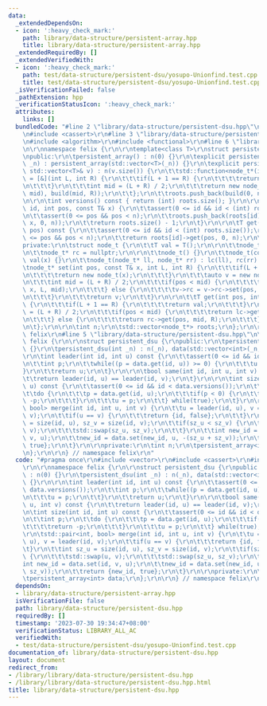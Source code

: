 ```yaml
---
data:
  _extendedDependsOn:
  - icon: ':heavy_check_mark:'
    path: library/data-structure/persistent-array.hpp
    title: library/data-structure/persistent-array.hpp
  _extendedRequiredBy: []
  _extendedVerifiedWith:
  - icon: ':heavy_check_mark:'
    path: test/data-structure/persistent-dsu/yosupo-Unionfind.test.cpp
    title: test/data-structure/persistent-dsu/yosupo-Unionfind.test.cpp
  _isVerificationFailed: false
  _pathExtension: hpp
  _verificationStatusIcon: ':heavy_check_mark:'
  attributes:
    links: []
  bundledCode: "#line 2 \"library/data-structure/persistent-dsu.hpp\"\n#include <vector>\r\
    \n#include <cassert>\r\n#line 3 \"library/data-structure/persistent-array.hpp\"\
    \n#include <algorithm>\r\n#include <functional>\r\n#line 6 \"library/data-structure/persistent-array.hpp\"\
    \n\r\nnamespace felix {\r\n\r\ntemplate<class T>\r\nstruct persistent_array {\r\
    \npublic:\r\n\tpersistent_array() : n(0) {}\r\n\texplicit persistent_array(int\
    \ _n) : persistent_array(std::vector<T>(_n)) {}\r\n\texplicit persistent_array(const\
    \ std::vector<T>& v) : n(v.size()) {\r\n\t\tstd::function<node_t*(int, int)> build\
    \ = [&](int L, int R) {\r\n\t\t\tif(L + 1 == R) {\r\n\t\t\t\treturn new node_t(v[L]);\r\
    \n\t\t\t}\r\n\t\t\tint mid = (L + R) / 2;\r\n\t\t\treturn new node_t(build(L,\
    \ mid), build(mid, R));\r\n\t\t};\r\n\t\troots.push_back(build(0, n));\r\n\t}\r\
    \n\r\n\tint versions() const { return (int) roots.size(); }\r\n\r\n\tint set(int\
    \ id, int pos, const T& x) {\r\n\t\tassert(0 <= id && id < (int) roots.size());\r\
    \n\t\tassert(0 <= pos && pos < n);\r\n\t\troots.push_back(roots[id]->set(pos,\
    \ x, 0, n));\r\n\t\treturn roots.size() - 1;\r\n\t}\r\n\r\n\tT get(int id, int\
    \ pos) const {\r\n\t\tassert(0 <= id && id < (int) roots.size());\r\n\t\tassert(0\
    \ <= pos && pos < n);\r\n\t\treturn roots[id]->get(pos, 0, n);\r\n\t}\r\n\r\n\
    private:\r\n\tstruct node_t {\r\n\t\tT val = T();\r\n\r\n\t\tnode_t* lc = nullptr;\r\
    \n\t\tnode_t* rc = nullptr;\r\n\r\n\t\tnode_t() {}\r\n\t\tnode_t(const T& x) :\
    \ val(x) {}\r\n\t\tnode_t(node_t* ll, node_t* rr) : lc(ll), rc(rr) {}\r\n\r\n\t\
    \tnode_t* set(int pos, const T& x, int L, int R) {\r\n\t\t\tif(L + 1 == R) {\r\
    \n\t\t\t\treturn new node_t(x);\r\n\t\t\t}\r\n\t\t\tauto v = new node_t(*this);\r\
    \n\t\t\tint mid = (L + R) / 2;\r\n\t\t\tif(pos < mid) {\r\n\t\t\t\tv->lc = v->lc->set(pos,\
    \ x, L, mid);\r\n\t\t\t} else {\r\n\t\t\t\tv->rc = v->rc->set(pos, x, mid, R);\r\
    \n\t\t\t}\r\n\t\t\treturn v;\r\n\t\t}\r\n\r\n\t\tT get(int pos, int L, int R)\
    \ {\r\n\t\t\tif(L + 1 == R) {\r\n\t\t\t\treturn val;\r\n\t\t\t}\r\n\t\t\tint mid\
    \ = (L + R) / 2;\r\n\t\t\tif(pos < mid) {\r\n\t\t\t\treturn lc->get(pos, L, mid);\r\
    \n\t\t\t} else {\r\n\t\t\t\treturn rc->get(pos, mid, R);\r\n\t\t\t}\r\n\t\t}\r\
    \n\t};\r\n\r\n\tint n;\r\n\tstd::vector<node_t*> roots;\r\n};\r\n\r\n} // namespace\
    \ felix\r\n#line 5 \"library/data-structure/persistent-dsu.hpp\"\n\r\nnamespace\
    \ felix {\r\n\r\nstruct persistent_dsu {\r\npublic:\r\n\tpersistent_dsu() : n(0)\
    \ {}\r\n\tpersistent_dsu(int _n) : n(_n), data(std::vector<int>(_n, -1)) {}\r\n\
    \r\n\tint leader(int id, int u) const {\r\n\t\tassert(0 <= id && id < data.versions());\r\
    \n\t\tint p;\r\n\t\twhile((p = data.get(id, u)) >= 0) {\r\n\t\t\tu = p;\r\n\t\t\
    }\r\n\t\treturn u;\r\n\t}\r\n\r\n\tbool same(int id, int u, int v) const {\r\n\
    \t\treturn leader(id, u) == leader(id, v);\r\n\t}\r\n\r\n\tint size(int id, int\
    \ u) const {\r\n\t\tassert(0 <= id && id < data.versions());\r\n\t\tint p;\r\n\
    \t\tdo {\r\n\t\t\tp = data.get(id, u);\r\n\t\t\tif(p < 0) {\r\n\t\t\t\treturn\
    \ -p;\r\n\t\t\t}\r\n\t\t\tu = p;\r\n\t\t} while(true);\r\n\t}\r\n\r\n\tstd::pair<int,\
    \ bool> merge(int id, int u, int v) {\r\n\t\tu = leader(id, u), v = leader(id,\
    \ v);\r\n\t\tif(u == v) {\r\n\t\t\treturn {id, false};\r\n\t\t}\r\n\t\tint sz_u\
    \ = size(id, u), sz_v = size(id, v);\r\n\t\tif(sz_u < sz_v) {\r\n\t\t\tstd::swap(u,\
    \ v);\r\n\t\t\tstd::swap(sz_u, sz_v);\r\n\t\t}\r\n\t\tint new_id = data.set(id,\
    \ v, u);\r\n\t\tnew_id = data.set(new_id, u, -(sz_u + sz_v));\r\n\t\treturn {new_id,\
    \ true};\r\n\t}\r\n\r\nprivate:\r\n\tint n;\r\n\tpersistent_array<int> data;\r\
    \n};\r\n\r\n} // namespace felix\r\n"
  code: "#pragma once\r\n#include <vector>\r\n#include <cassert>\r\n#include \"persistent-array.hpp\"\
    \r\n\r\nnamespace felix {\r\n\r\nstruct persistent_dsu {\r\npublic:\r\n\tpersistent_dsu()\
    \ : n(0) {}\r\n\tpersistent_dsu(int _n) : n(_n), data(std::vector<int>(_n, -1))\
    \ {}\r\n\r\n\tint leader(int id, int u) const {\r\n\t\tassert(0 <= id && id <\
    \ data.versions());\r\n\t\tint p;\r\n\t\twhile((p = data.get(id, u)) >= 0) {\r\
    \n\t\t\tu = p;\r\n\t\t}\r\n\t\treturn u;\r\n\t}\r\n\r\n\tbool same(int id, int\
    \ u, int v) const {\r\n\t\treturn leader(id, u) == leader(id, v);\r\n\t}\r\n\r\
    \n\tint size(int id, int u) const {\r\n\t\tassert(0 <= id && id < data.versions());\r\
    \n\t\tint p;\r\n\t\tdo {\r\n\t\t\tp = data.get(id, u);\r\n\t\t\tif(p < 0) {\r\n\
    \t\t\t\treturn -p;\r\n\t\t\t}\r\n\t\t\tu = p;\r\n\t\t} while(true);\r\n\t}\r\n\
    \r\n\tstd::pair<int, bool> merge(int id, int u, int v) {\r\n\t\tu = leader(id,\
    \ u), v = leader(id, v);\r\n\t\tif(u == v) {\r\n\t\t\treturn {id, false};\r\n\t\
    \t}\r\n\t\tint sz_u = size(id, u), sz_v = size(id, v);\r\n\t\tif(sz_u < sz_v)\
    \ {\r\n\t\t\tstd::swap(u, v);\r\n\t\t\tstd::swap(sz_u, sz_v);\r\n\t\t}\r\n\t\t\
    int new_id = data.set(id, v, u);\r\n\t\tnew_id = data.set(new_id, u, -(sz_u +\
    \ sz_v));\r\n\t\treturn {new_id, true};\r\n\t}\r\n\r\nprivate:\r\n\tint n;\r\n\
    \tpersistent_array<int> data;\r\n};\r\n\r\n} // namespace felix\r\n"
  dependsOn:
  - library/data-structure/persistent-array.hpp
  isVerificationFile: false
  path: library/data-structure/persistent-dsu.hpp
  requiredBy: []
  timestamp: '2023-07-30 19:34:47+08:00'
  verificationStatus: LIBRARY_ALL_AC
  verifiedWith:
  - test/data-structure/persistent-dsu/yosupo-Unionfind.test.cpp
documentation_of: library/data-structure/persistent-dsu.hpp
layout: document
redirect_from:
- /library/library/data-structure/persistent-dsu.hpp
- /library/library/data-structure/persistent-dsu.hpp.html
title: library/data-structure/persistent-dsu.hpp
---
```

